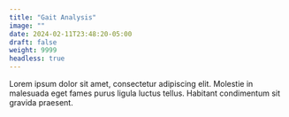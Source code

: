 ```yaml
---
title: "Gait Analysis"
image: ""
date: 2024-02-11T23:48:20-05:00
draft: false
weight: 9999
headless: true
---
```


Lorem ipsum dolor sit amet, consectetur adipiscing elit. Molestie in malesuada eget fames purus ligula luctus tellus. Habitant condimentum sit gravida praesent.